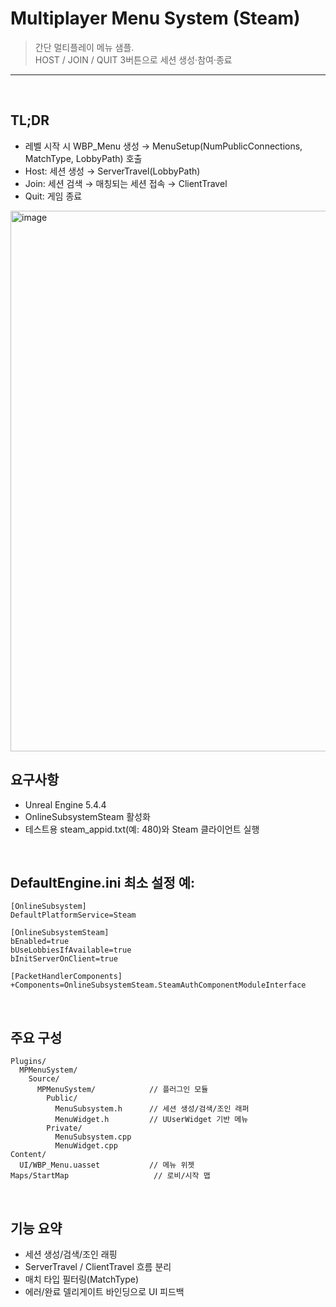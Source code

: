 # Multiplayer Menu System (Steam)

> 간단 멀티플레이 메뉴 샘플.  
> HOST / JOIN / QUIT 3버튼으로 세션 생성·참여·종료
---

<br>

## TL;DR
 - 레벨 시작 시 WBP_Menu 생성 → MenuSetup(NumPublicConnections, MatchType, LobbyPath) 호출
 - Host: 세션 생성 → ServerTravel(LobbyPath)
 - Join: 세션 검색 → 매칭되는 세션 접속 → ClientTravel
 - Quit: 게임 종료
<img width="1543" height="865" alt="image" src="https://github.com/user-attachments/assets/c656adfb-ef74-4ef9-8596-9a135382ecbc" />

<br>

## 요구사항
 - Unreal Engine 5.4.4
 - OnlineSubsystemSteam 활성화
 - 테스트용 steam_appid.txt(예: 480)와 Steam 클라이언트 실행

<br>

## DefaultEngine.ini 최소 설정 예:
```
[OnlineSubsystem]
DefaultPlatformService=Steam

[OnlineSubsystemSteam]
bEnabled=true
bUseLobbiesIfAvailable=true
bInitServerOnClient=true

[PacketHandlerComponents]
+Components=OnlineSubsystemSteam.SteamAuthComponentModuleInterface
```

<br>

## 주요 구성
```
Plugins/
  MPMenuSystem/
    Source/
      MPMenuSystem/            // 플러그인 모듈
        Public/
          MenuSubsystem.h      // 세션 생성/검색/조인 래퍼
          MenuWidget.h         // UUserWidget 기반 메뉴
        Private/
          MenuSubsystem.cpp
          MenuWidget.cpp
Content/
  UI/WBP_Menu.uasset           // 메뉴 위젯
Maps/StartMap                   // 로비/시작 맵
```

<br>

## 기능 요약
 - 세션 생성/검색/조인 래핑
 - ServerTravel / ClientTravel 흐름 분리
 - 매치 타입 필터링(MatchType)
 - 에러/완료 델리게이트 바인딩으로 UI 피드백
